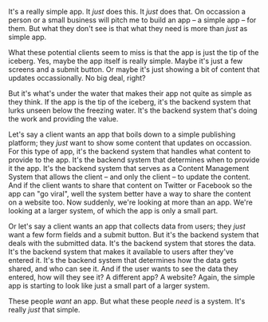 It's a really simple app. It *just* does this. It *just* does that. On
occassion a person or a small business will pitch me to build an app – a
simple app – for them. But what they don't see is that what they need is more
than *just* as simple app.

What these potential clients seem to miss is that the app is just the tip of
the iceberg. Yes, maybe the app itself is really simple. Maybe it's just a few
screens and a submit button. Or maybe it's just showing a bit of content that
updates occassionally. No big deal, right?

But it's what's under the water that makes their app not quite as simple as
they think. If the app is the tip of the iceberg, it's the backend system that
lurks unseen below the freezing water. It's the backend system that's doing
the work and providing the value.

Let's say a client wants an app that boils down to a simple publishing
platform; they *just* want to show some content that updates on occassion. For
this type of app, it's the backend system that handles what content to provide
to the app. It's the backend system that determines when to provide it the
app. It's the backend system that serves as a Content Management System that
allows the client – and only the client – to update the content. And if the
client wants to share that content on Twitter or Facebook so the app can "go
viral", well the system better have a way to share the content on a website
too. Now suddenly, we're looking at more than an app. We're looking at a
larger system, of which the app is only a small part.

Or let's say a client wants an app that collects data from users; they *just*
want a few form fields and a submit button. But it's the backend system that
deals with the submitted data. It's the backend system that stores the data.
It's the backend system that makes it available to users after they've entered
it. It's the backend system that determines how the data gets shared, and who
can see it. And if the user wants to see the data they entered, how will they
see it? A different app? A website? Again, the simple app is starting to look
like just a small part of a larger system.

These people *want* an app. But what these people *need* is a system. It's
really *just* that simple.
